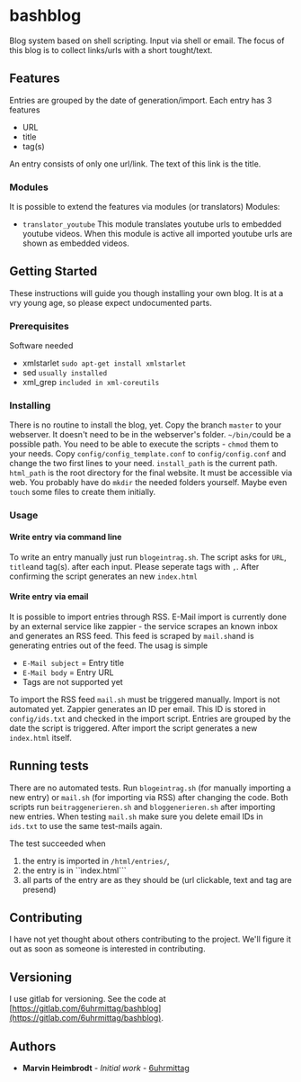 # bashblog

Blog system based on shell scripting. Input via shell or email.
The focus of this blog is to collect links/urls with a short tought/text.

## Features
Entries are grouped by the date of generation/import. Each entry has 3 features
- URL
- title
- tag(s)

An entry consists of only one url/link. The text of this link is the title.

### Modules
It is possible to extend the features via modules (or translators)
Modules:
- ```translator_youtube``` This module translates youtube urls to embedded youtube videos. When this module is active all imported youtube urls are shown as embedded videos.

## Getting Started

These instructions will guide you though installing your own blog. It is at a vry young age, so please expect undocumented parts.

### Prerequisites

Software needed
- xmlstarlet
```sudo apt-get install xmlstarlet```
- sed
```usually installed```
- xml_grep ```included in xml-coreutils```

### Installing

There is no routine to install the blog, yet. Copy the branch ```master``` to your webserver. It doesn't need to be in the webserver's folder. ```~/bin/```could be a possible path. You need to be able to execute the scripts - ```chmod``` them to your needs.
Copy ```config/config_template.conf``` to ```config/config.conf``` and change the two first lines to your need. ```install_path``` is the current path. ```html_path``` is the root directory for the final website. It must be accessible via web. You probably have do ```mkdir``` the needed folders yourself. Maybe even ```touch``` some files to create them initially.


### Usage
#### Write entry via command line
To write an entry manually just run ```blogeintrag.sh```. The script asks for ```URL```, ```title```and tag(s). <enter> after each input. Please seperate tags with ```,```.
After confirming the script generates an new ```index.html```
#### Write entry via email
It is possible to import entries through RSS. E-Mail import is currently done by an external service like zappier - the service scrapes an known inbox and generates an RSS feed. This feed is scraped by ```mail.sh```and is generating entries out of the feed.
The usag is simple
- ```E-Mail subject``` = Entry title
- ```E-Mail body``` = Entry URL
- Tags are not supported yet

To import the RSS feed ```mail.sh``` must be triggered manually. Import is not automated yet. Zappier generates an ID per email. This ID is stored in ```config/ids.txt``` and checked in the import script. Entries are grouped by the date the script is triggered.
After import the script generates a new ```index.html``` itself.



## Running tests

There are no automated tests. Run ```blogeintrag.sh``` (for manually importing a new entry) or ```mail.sh``` (for importing via RSS) after changing the code. Both scripts run ```beitraggenerieren.sh``` and ```bloggenerieren.sh``` after importing new entries.
When testing ```mail.sh``` make sure you delete email IDs in ```ids.txt``` to use the same test-mails again.

The test succeeded when
1. the entry is imported in ```/html/entries/```,  
2. the entry is in ``ìndex.html```
3. all parts of the entry are as they should be (url clickable, text and tag are presend)

## Contributing

I have not yet thought about others contributing to the project. We'll figure it out as soon as someone is interested in contributing.

## Versioning

I use gitlab for versioning. See the code at [https://gitlab.com/6uhrmittag/bashblog](https://gitlab.com/6uhrmittag/bashblog).

## Authors

* **Marvin Heimbrodt** - *Initial work* - [6uhrmittag](6uhrmittag.de)
